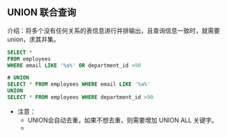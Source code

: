 ## UNION 联合查询
介绍：将多个没有任何关系的表信息进行并排输出，且查询信息一致时，就需要union，求其并集。
```sql
SELECT * 
FROM employees 
WHERE email LIKE '%a%' OR department_id >90

# UNION
SELECT * FROM employees WHERE email LIKE '%a%' 
UNION
SELECT * FROM employees WHERE department_id >90
```
- 注意：
    - UNION会自动去重，如果不想去重，则需要增加 UNION ALL 关键字。
    - 